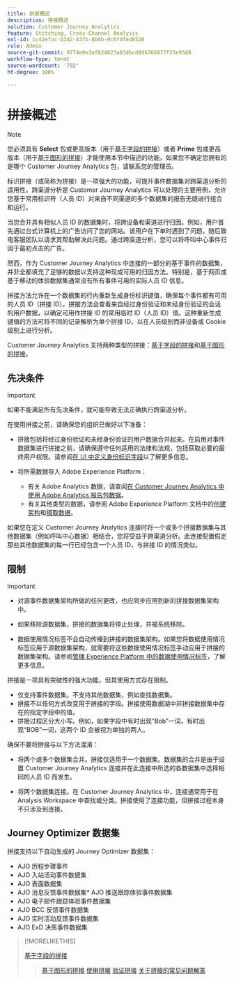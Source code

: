 ```yaml
---
title: 拼接概述
description: 拼接概述
solution: Customer Journey Analytics
feature: Stitching, Cross-Channel Analysis
exl-id: 1c42efac-b3d2-437b-8b0b-9c6fdfed8520
role: Admin
source-git-commit: 9774e0e3af024823a03dbcd8d6766877f55e95d8
workflow-type: tm+mt
source-wordcount: '792'
ht-degree: 100%

---
```


# 拼接概述

>[!NOTE]
>
>您必须具有 **Select** 包或更高版本（用于[基于字段的拼接](fbs.md)）或者 **Prime** 包或更高版本（用于[基于图形的拼接](gbs.md)）才能使用本节中描述的功能。如果您不确定您拥有的是哪个 Customer Journey Analytics 包，请联系您的管理员。

标识拼接（或简称为拼接）是一项强大的功能，可提升事件数据集对跨渠道分析的适用性。跨渠道分析是 Customer Journey Analytics 可以处理的主要用例，允许您基于常用标识符（人员 ID）对来自不同渠道的多个数据集的报告无缝进行组合和运行。

当您合并具有相似人员 ID 的数据集时，将跨设备和渠道进行归因。例如，用户首先通过台式计算机上的广告访问了您的网站。该用户在下单时遇到了问题，随后致电客服团队以请求其帮助解决此问题。通过跨渠道分析，您可以将呼叫中心事件归因于最初点击的广告。

然而，作为 Customer Journey Analytics 中连接的一部分的基于事件的数据集，并非全都填充了足够的数据以支持这种现成可用的归因方法。特别是，基于网页或基于移动的体验数据集通常没有所有事件可用的实际人员 ID 信息。

拼接方法允许在一个数据集的行内重新生成身份标识键值，确保每个事件都有可用的人员 ID（拼接 ID）。拼接方法会查看来自经过身份验证和未经身份验证的会话的用户数据，以确定可用作拼接 ID 的常用临时 ID（人员 ID）值。这种重新生成键值的方法可将不同的记录解析为单个拼接 ID，以在人员级别而非设备或 Cookie 级别上进行分析。

Customer Journey Analytics 支持两种类型的拼接：[基于字段的拼接](fbs.md)和[基于图形的拼接](gbs.md)。

## 先决条件

>[!IMPORTANT]
>
>如果不能满足所有先决条件，就可能导致无法正确执行跨渠道分析。

在使用拼接之前，请确保您的组织已做好以下准备：

- 拼接包括将经过身份验证和未经身份验证的用户数据合并起来。在启用对事件数据集进行拼接之前，请确保遵守任何适用的法律和法规，包括获取必要的最终用户权限。请参阅[在 UI 中定义身份标识字段](https://experienceleague.adobe.com/zh-hans/docs/experience-platform/xdm/ui/fields/identity)以了解更多信息。

- 将所需数据导入 Adobe Experience Platform：

   - 有关 Adobe Analytics 数据，请查阅[在 Customer Journey Analytics 中使用 Adobe Analytics 报告包数据](/help/getting-started/aa-vs-cja/aa-data-in-cja.md)。
   - 有关其他类型的数据，请参阅 Adobe Experience Platform 文档中的[创建架构](https://experienceleague.adobe.com/zh-hans/docs/experience-platform/xdm/tutorials/create-schema-ui)和[摄取数据](https://experienceleague.adobe.com/zh-hans/docs/experience-platform/ingestion/home)。

如果您在定义 Customer Journey Analytics 连接时将一个或多个拼接数据集与其他数据集（例如呼叫中心数据）相结合，您将受益于跨渠道分析。此连接配置假定那些其他数据集的每一行已经包含一个人员 ID，与拼接 ID 的情况类似。


## 限制

>[!IMPORTANT]
>
>
>- 对源事件数据集架构所做的任何更改，也应同步应用到新的拼接数据集架构中。
>
>- 如果移除源数据集，拼接的数据集将停止处理，并被系统移除。
>
>- 数据使用情况标签不会自动传播到拼接的数据集架构。如果您将数据使用情况标签应用于源数据集架构，就需要将这些数据使用情况标签手动应用于拼接的数据集架构。请参阅[管理 Experience Platform 中的数据使用情况标签](https://experienceleague.adobe.com/zh-hans/docs/experience-platform/data-governance/labels/overview)，了解更多信息。

拼接是一项具有突破性的强大功能，但其使用方式存在限制。

- 仅支持事件数据集。不支持其他数据集，例如查找数据集。
- 拼接不以任何方式改变用于拼接的字段。拼接使用数据湖中非拼接数据集中存在的指定字段中的值。
- 拼接过程区分大小写。例如，如果字段中有时出现“Bob”一词，有时出现“BOB”一词，这两个 ID 会被视为单独的两人。

确保不要将拼接与以下方法混淆：

- 将两个或多个数据集合并。拼接仅适用于一个数据集。数据集的合并是由于设置 Customer Journey Analytics 连接并在此连接中所选的各数据集中选择相同的人员 ID 而发生。

- 将两个数据集连接。在 Customer Journey Analytics 中，连接通常用于在 Analysis Workspace 中查找或分类。拼接使用了连接功能，但拼接过程本身不只涉及到连接。


## Journey Optimizer 数据集

拼接支持以下自动生成的 Journey Optimizer 数据集：

- AJO 历程步骤事件
- AJO 入站活动事件数据集
- AJO 表面数据集
- AJO 消息反馈事件数据集* AJO 推送跟踪体验事件数据集
- AJO 电子邮件跟踪体验事件数据集
- AJO BCC 反馈事件数据集
- AJO 实时活动反馈事件数据集
- AJO ExD 决策事件数据集

>[!MORELIKETHIS]
>
>[基于字段的拼接](fbs.md)
>>[基于图形的拼接](gbs.md)
>>[使用拼接](use-stitching.md)
>>[验证拼接](validate.md)
>>[关于拼接的常见问题解答](faq.md)

